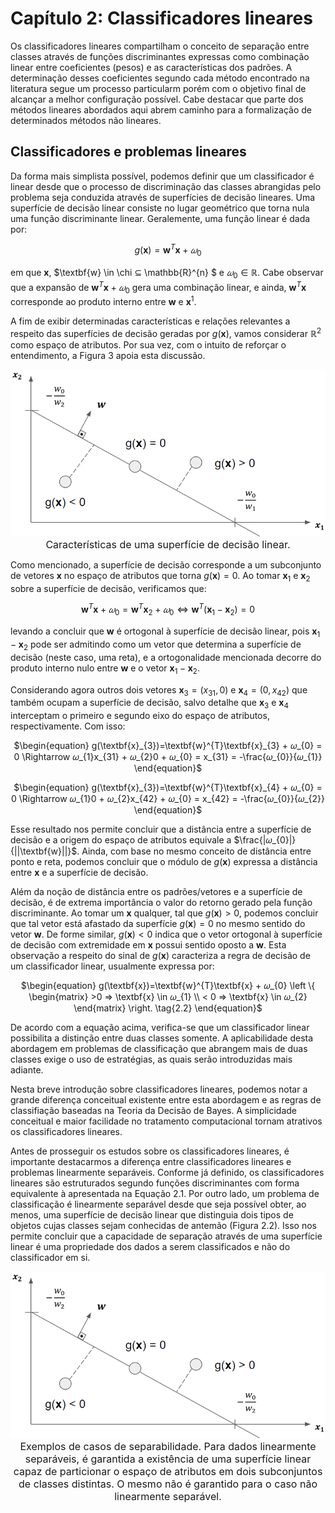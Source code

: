 <style>
    main {
        text-align: justify;
    }
    legend {
        font-size: 16px;
    }
</style>

# Capítulo 2: Classificadores lineares


Os classificadores lineares compartilham o conceito de separação entre classes através de funções discriminantes expressas como combinação linear entre coeficientes (pesos) e as características dos padrões. A determinação desses coeficientes segundo cada método encontrado na literatura segue um processo particularm porém com o objetivo final de alcançar a melhor configuração possível. Cabe destacar que parte dos métodos lineares abordados aqui abrem caminho para a formalização de determinados métodos não lineares.

## Classificadores e problemas lineares

Da forma mais simplista possível, podemos definir que um classificador é linear desde que o processo de discriminação das classes abrangidas pelo problema seja conduzida através de superfícies de decisão lineares. Uma superfície de decisão linear consiste no lugar geométrico que torna nula uma função discriminante linear. Geralemente, uma função linear é dada por:

<div align=center>
    
$\begin{equation}
g(\textbf{x})=\textbf{w}^{T}\textbf{x} + 𝜔_{0} \tag{2.1}
\end{equation}$ </div>

em que $\textbf{x}$, $\textbf{w} \in \chi ⊆ \mathbb{R}^{n} $ e $𝜔_{0} \in \mathbb{R}$. Cabe observar que a expansão de $\textbf{w}^{T}\textbf{x} + 𝜔_{0}$ gera uma combinação linear, e ainda, $\textbf{w}^{T}\textbf{x}$ corresponde ao produto interno entre $\textbf{w}$ e $\textbf{x}^{1}$.

A fim de exibir determinadas características e relações relevantes a respeito das superfícies de decisão geradas por $g(\textbf{x})$, vamos considerar $\mathbb{R}^{2}$ como espaço de atributos. Por sua vez, com o intuito de reforçar o entendimento, a Figura 3 apoia esta discussão.

<div align="center">

![figura21](images/lineares_figura21.png "figura 2.1") <legend>Características de uma superfície de decisão linear.
</legend> </div>

Como mencionado, a superfície de decisão corresponde a um subconjunto de vetores $\textbf{x}$ no espaço de atributos que torna $g(\textbf{x})=0$. Ao tomar $\textbf{x}_{1}$ e $\textbf{x}_{2}$ sobre a superfície de decisão, verificamos que:

<div align=center>
    
$\begin{equation}
\textbf{w}^{T}\textbf{x} + 𝜔_{0} = \textbf{w}^{T}\textbf{x}_{2} + 𝜔_{0} \Leftrightarrow \textbf{w}^{T}(\textbf{x}_{1}-\textbf{x}_{2})=0
\end{equation}$ </div>

levando a concluir que $\textbf{w}$ é ortogonal à superfície de decisão linear, pois $\textbf{x}_{1}-\textbf{x}_{2}$ pode ser admitindo como um vetor que determina a superfície de decisão (neste caso, uma reta), e a ortogonalidade mencionada decorre do produto interno nulo entre $\textbf{w}$ e o vetor $\textbf{x}_{1}-\textbf{x}_{2}$.

Considerando agora outros dois vetores $\textbf{x}_{3}=(x_{31},0)$ e $\textbf{x}_{4}=(0,x_{42})$ que também ocupam a superfície de decisão, salvo detalhe que $\textbf{x}_{3}$ e $\textbf{x}_{4}$ interceptam o primeiro e segundo eixo do espaço de atributos, respectivamente. Com isso:

<div align=center>
    
$\begin{equation}
g(\textbf{x}_{3})=\textbf{w}^{T}\textbf{x}_{3} + 𝜔_{0} = 0 \Rightarrow 𝜔_{1}x_{31} + 𝜔_{2}0 + 𝜔_{0} = x_{31} = -\frac{𝜔_{0}}{𝜔_{1}}
\end{equation}$ </div>

<div align=center>

$\begin{equation}
g(\textbf{x}_{3})=\textbf{w}^{T}\textbf{x}_{4} + 𝜔_{0} = 0 \Rightarrow 𝜔_{1}0 + 𝜔_{2}x_{42} + 𝜔_{0} = x_{42} = -\frac{𝜔_{0}}{𝜔_{2}}
\end{equation}$ </div>

Esse resultado nos permite concluir que a distância entre a superfície de decisão e a origem do espaço de atributos equivale a $\frac{|𝜔_{0}|}{||\textbf{w}||}$. Ainda, com base no mesmo conceito de distância entre ponto e reta, podemos concluir que o módulo de $g(\textbf{x})$ expressa a distância entre $\textbf{x}$ e a superfície de decisão.

Além da noção de distância entre os padrões/vetores e a superfície de decisão, é de extrema importância o valor do retorno gerado pela função discriminante. Ao tomar um $\textbf{x}$ qualquer, tal que $g(\textbf{x}) > 0$, podemos concluir que tal vetor está afastado da superfície $g(\textbf{x})=0$ no mesmo sentido do vetor $\textbf{w}$. De forme similar, $g(\textbf{x}) < 0$ indica que o vetor ortogonal à superfície de decisão com extremidade em $\textbf{x}$ possui sentido oposto a $\textbf{w}$. Esta observação a respeito do sinal de $g(\textbf{x})$ caracteriza a regra de decisão de um classificador linear, usualmente expressa por:

<div align=center>

$\begin{equation}
g(\textbf{x})=\textbf{w}^{T}\textbf{x} + 𝜔_{0}  \left \{ \begin{matrix} >0 ⇒ \textbf{x} \in 𝜔_{1} \\ < 0 ⇒ \textbf{x} \in 𝜔_{2} \end{matrix} \right. \tag{2.2}
\end{equation}$ </div>

De acordo com a equação acima, verifica-se que um classificador linear possibilita a distinção entre duas classes somente. A aplicabilidade desta abordagem em problemas de classificação que abrangem mais de duas classes exige o uso de estratégias, as quais serão introduzidas mais adiante.

Nesta breve introdução sobre classificadores lineares, podemos notar a grande diferença conceitual existente entre esta abordagem e as regras de classifiação baseadas na Teoria da Decisão de Bayes. A simplicidade conceitual e maior facilidade no tratamento computacional tornam atrativos os classificadores lineares.

Antes de prosseguir os estudos sobre os classificadores lineares, é importante destacarmos a diferença entre classificadores lineares e problemas linearmente separáveis. Conforme já definido, os classificadores lineares são estruturados segundo funções discriminantes com forma equivalente à apresentada na Equação 2.1. Por outro lado, um problema de classificação é linearmente separável desde que seja possível obter, ao menos, uma superfície de decisão linear que distinguia dois tipos de objetos cujas classes sejam conhecidas de antemão (Figura 2.2). Isso nos permite concluir que a capacidade de separação através de uma superfície linear é uma propriedade dos dados a serem classificados e não do classificador em si.

<div align="center"> 

![figura21](images/lineares_figura22.png "figura 2.2") <legend>Exemplos de casos de separabilidade. Para dados linearmente separáveis, é garantida a existência de uma superfície linear capaz de particionar o espaço de atributos em dois subconjuntos de classes distintas. O mesmo não é garantido para o caso não linearmente separável.
</legend> </div>
